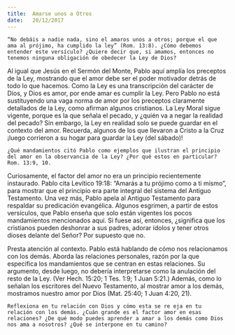 ```yaml
---
title:  Amarse unos a Otros
date:   20/12/2017
---
```


`“No debáis a nadie nada, sino el amaros unos a otros; porque el que ama al prójimo, ha cumplido la ley” (Rom. 13:8). ¿Cómo debemos entender este versículo? ¿Quiere decir que, si amamos, entonces no tenemos ninguna obligación de obedecer la Ley de Dios?`

Al igual que Jesús en el Sermón del Monte, Pablo aquí amplía los preceptos de la Ley, mostrando que el amor debe ser el poder motivador detrás de todo lo que hacemos. Como la Ley es una transcripción del carácter de Dios, y Dios es amor, por ende amar es cumplir la Ley. Pero Pablo no está sustituyendo una vaga norma de amor por los preceptos claramente detallados de la Ley, como afirman algunos cristianos. La Ley Moral sigue vigente, porque es la que señala el pecado, y ¿quién va a negar la realidad del pecado? Sin embargo, la Ley en realidad solo se puede guardar en el contexto del amor. Recuerda, algunos de los que llevaron a Cristo a la Cruz ¡luego corrieron a su hogar para guardar la Ley (del sábado)!

`¿Qué mandamientos citó Pablo como ejemplos que ilustran el principio del amor en la observancia de la Ley? ¿Por qué estos en particular? Rom. 13:9, 10.`

Curiosamente, el factor del amor no era un principio recientemente instaurado. Pablo cita Levítico 19:18: “Amarás a tu prójimo como a ti mismo”, para mostrar que el principio era parte integral del sistema del Antiguo Testamento. Una vez más, Pablo apela al Antiguo Testamento para respaldar su predicación evangélica. Algunos esgrimen, a partir de estos versículos, que Pablo enseña que solo están vigentes los pocos mandamientos mencionados aquí. Si fuese así, entonces, ¿significa que los cristianos pueden deshonrar a sus padres, adorar ídolos y tener otros dioses delante del Señor? Por supuesto que no.

Presta atención al contexto. Pablo está hablando de cómo nos relacionamos con los demás. Aborda las relaciones personales, razón por la que especifica los mandamientos que se centran en estas relaciones. Su argumento, desde luego, no debería interpretarse como la anulación del resto de la Ley. (Ver Hech. 15:20; 1 Tes. 1:9; 1 Juan 5:21.) Además, como lo señalan los escritores del Nuevo Testamento, al mostrar amor a los demás, mostramos nuestro amor por Dios (Mat. 25:40; 1 Juan 4:20, 21).

`Reflexiona en tu relación con Dios y cómo esta se re eja en tu relación con los demás. ¿Cuán grande es el factor amor en esas relaciones? ¿De qué modo puedes aprender a amar a los demás como Dios nos ama a nosotros? ¿Qué se interpone en tu camino?`